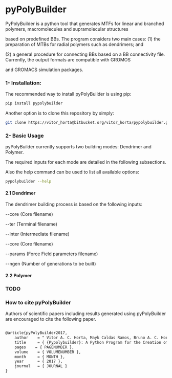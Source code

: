 # pyPolyBuilder

PyPolyBuilder is a python tool that generates MTFs for linear and branched polymers, macromolecules and supramolecular structures

based on predefined BBs. The program considers two main cases: (1) the preparation of MTBs for radial polymers such as dendrimers; and

(2) a general procedure for connecting BBs based on a BB connectivity file. Currently, the output formats are compatible with GROMOS

and GROMACS simulation packages.

### 1- Installation:
The recommended way to install pyPolyBuilder is using pip:
```sh
pip install pypolybuilder
```

Another option is to clone this repository by simply:

```sh
git clone https://vitor_horta@bitbucket.org/vitor_horta/pypolybuilder.git
```

### 2- Basic Usage

pyPolyBuilder currently supports two building modes: Dendrimer and Polymer.

The required inputs for each mode are detailed in the following subsections.

Also the help command can be used to list all available options:

```sh
pypolybuilder --help
```

#### 2.1 Dendrimer

The dendrimer building process is based on the following inputs:

--core (Core filename)

--ter (Terminal filename)

--inter (Intermediate filename)

--core (Core filename)

--params (Force Field parameters filename)

--ngen (Number of generations to be built)

#### 2.2 Polymer

### TODO

### How to cite pyPolyBuilder

Authors of scientific papers including results generated using pyPolyBuilder are encouraged to cite the following paper.
```xml

@article{pyPolyBuilder2017,
    author    = " Vitor A. C. Horta, Mayk Caldas Ramos, Bruno A. C. Horta ",
    title     = { {Pypolybuilder}: A Python Program for the Creation of Molecular Topologies for Branched Macromolecules, Polymers and Supramolecular Structures },
    pages    = { PAGENUMBER },
    volume    = { VOLUMENUMBER },
    month     = { MONTH },
    year      = { 2017 },
    journal   = { JOURNAL }
}
```